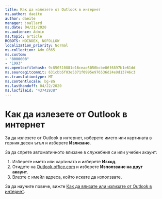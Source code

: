```yaml
---
title: Как да излезете от Outlook в интернет
ms.author: daeite
author: daeite
manager: joallard
ms.date: 04/21/2020
ms.audience: Admin
ms.topic: article
ROBOTS: NOINDEX, NOFOLLOW
localization_priority: Normal
ms.collection: Adm_O365
ms.custom:
- "8000008"
- "1993"
ms.openlocfilehash: 9c850510881e16ceae5050bcbe06f6897b1e61dd
ms.sourcegitcommit: 631cbb5f03e5371f0995e976536d24e9d13746c3
ms.translationtype: MT
ms.contentlocale: bg-BG
ms.lasthandoff: 04/22/2020
ms.locfileid: "43742938"
---
```

# <a name="how-to-sign-out-of-outlook-on-the-web"></a>Как да излезете от Outlook в интернет

За да излезете от Outlook в интернет, изберете името или картината в горния десен ъгъл и изберете **Излизане**.

За да спрете автоматичното влизане в служебния си или учебен акаунт:

1. Изберете името или картината и изберете **Изход**.
1. Отидете на [Outlook.office.com](https://outlook.office.com/) и изберете **Използване на друг акаунт**.
1. Влезте с имейл адреса, който искате да използвате.

За да научите повече, вижте [Как да влизате или излизате от Outlook в интернет](https://support.office.com/article/763fab4d-0138-4814-b450-37fc286bcb79).